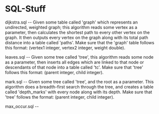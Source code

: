 SQL-Stuff
=========

dijkstra.sql  -- Given some table called 'graph' which represents an undirected, weighted graph; this algorithm reads 
                 some vertex as a parameter, then calculates the shortest path to every other vertex on the graph.
                 It then outputs every vertex on the graph along with its total path distance into a table called 
                 'paths'. Make sure that the 'graph' table follows this format: 
                 (vertex1 integer, vertex2 integer, weight double).

leaves.sql    -- Given some tree called 'tree', this algorithm reads some node as a parameter, then inserts all edges
                 which are linked to that node or descendants of that node into a table called 'tc'.  Make sure that 'tree' follows this format: 
                 (parent integer, child integer).

mark.sql      -- Given some tree called 'tree', and the root as a parameter. This algorithm does a breadth-first search through the tree, and 
                 creates a table called 'depth_marks' with every node along with its depth.
                 Make sure that 'tree' follows the format:
                 (parent integer, child integer).

max_occur.sql --
